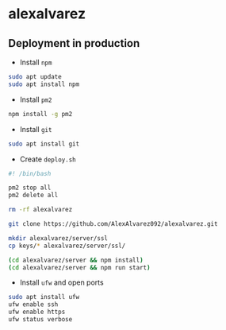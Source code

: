 # alexalvarez

## Deployment in production

- Install `npm`

```bash
sudo apt update
sudo apt install npm
```

- Install `pm2`

```bash
npm install -g pm2
```

- Install `git`

```bash
sudo apt install git
```

- Create `deploy.sh`

```bash
#! /bin/bash

pm2 stop all
pm2 delete all

rm -rf alexalvarez

git clone https://github.com/AlexAlvarez092/alexalvarez.git

mkdir alexalvarez/server/ssl
cp keys/* alexalvarez/server/ssl/

(cd alexalvarez/server && npm install)
(cd alexalvarez/server && npm run start)
```

- Install `ufw` and open ports

```bash
sudo apt install ufw
ufw enable ssh
ufw enable https
ufw status verbose
```
